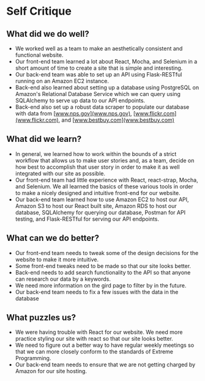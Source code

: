 # Self Critique

## What did we do well?

* We worked well as a team to make an aesthetically consistent and functional website.
* Our front-end team learned a lot about React, Mocha, and Selenium in a short amount
of time to create a site that is simple and interesting.
* Our back-end team was able to set up an API using Flask-RESTful running on an
Amazon EC2 instance.
* Back-end also learned about setting up a database using PostgreSQL on Amazon's
Relational Database Service which we can query using SQLAlchemy to serve up data
to our API endpoints.
* Back-end also set up a robust data scraper to populate our database with data
from [www.nps.gov](www.nps.gov), [www.flickr.com](www.flickr.com), and [www.bestbuy.com](www.bestbuy.com)

## What did we learn?

* In general, we learned how to work within the bounds of a strict workflow that
allows us to make user stories and, as a team, decide on how best to accomplish
that user story in order to make it as well integrated with our site as possible.
* Our front-end team had little experience with React, react-strap, Mocha, and Selenium.
We all learned the basics of these various tools in order to make a nicely designed
and intuitive front-end for our website.
* Our back-end team learned how to use Amazon EC2 to host our API, Amazon S3 to
host our React built site, Amazon RDS to host our database, SQLAlchemy for querying
our database, Postman for API testing, and Flask-RESTful for serving our API endpoints.

## What can we do better?

* Our front-end team needs to tweak some of the design decisions for the website
to make it more intuitive.
* Some front-end tweaks need to be made so that our site looks better.
* Back-end needs to add search functionality to the API so that anyone can research
our data by a keywords.
* We need more information on the gird page to filter by in the future.
* Our back-end team needs to fix a few issues with the data in the database

## What puzzles us?

* We were having trouble with React for our website. We need more practice styling
our site with react so that our site looks better.
* We need to figure out a better way to have regular weekly meetings so that we
can more closely conform to the standards of Extreme Programming.
* Our back-end team needs to ensure that we are not getting charged by Amazon for our
site hosting.
